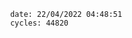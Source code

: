

                date: 22/04/2022 04:48:51
                cycles: 44820

                         